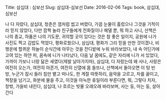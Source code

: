 Title: 삼십대 : 심보선
Slug: 삼십대-심보선
Date: 2016-02-06
Tags: book, 삼십대, 심보선

나 다 자랐다, 삼십대, 청춘은 껌처럼 씹고 버렸다, 가끔 눈물이 흘렀으나 그것을 기적이라 믿지 않았다, 다만 깜짝 놀라 친구들에게 전화질이나 해댈 뿐, 뭐 하고 사니, 산책은 나의 종교, 하품은 나의 기도문, 귀의할 곳이 있다는 것은 참 좋은 일이지, 공원에 나가 사진도 찍고 김밥도 먹었다, 평화로웠으나, 삼십대, 평화가 그리 믿을 만한 것이겠나, 비행운에 할퀴운 하늘이 순식간에 아무는 것을 잔디밭에 누워 바라보았다, 내 속 어딘가에 고여 있는 하얀 피, 꿈속에 니가 나타났다, 다음 날 꿈에도, 같은 자리에 니가 서 있었다, 가까이 가보니 너랑 닮은 새였다(제발 날아가지마), 삼십대, 다 자랐는데 왜 사나, 사랑은 여전히 오는가, 여전히 아픈가, 여전히 신열에 몸 들뜨나, 산책에서 돌아오면 이 텅 빈 방, 누군가 잠시 들러 침만 뱉고 떠나도, 한 계절 따뜻하리, 음악을 고르고, 차를 끓이고, 책장을 넘기고, 화분에 물을 주고, 이것을 아늑한 휴일이라 부른다면, 뭐, 그렇다 치자, 창밖, 가을비 내린다, 삼십대, 나 흐르는 빗물 오래오래 바라보며, 사는 둥, 마는 둥, 살아간다
